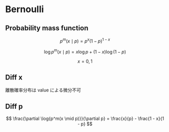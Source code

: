 # Bernoulli

## Probability mass function

$$
  p^m(x \mid p) = p^x (1 - p)^{1 - x}
$$

$$
  \log{p^m(x \mid p)} = x \log{p} + (1 - x) \log{(1 - p)}
$$

$$
  x = 0,1
$$

## Diff x

離散確率分布は value による微分不可

## Diff p

$$
  \frac{\partial \log{p^m(x \mid p)}}{\partial p} = \frac{x}{p} - \frac{1 - x}{1 - p}
$$
